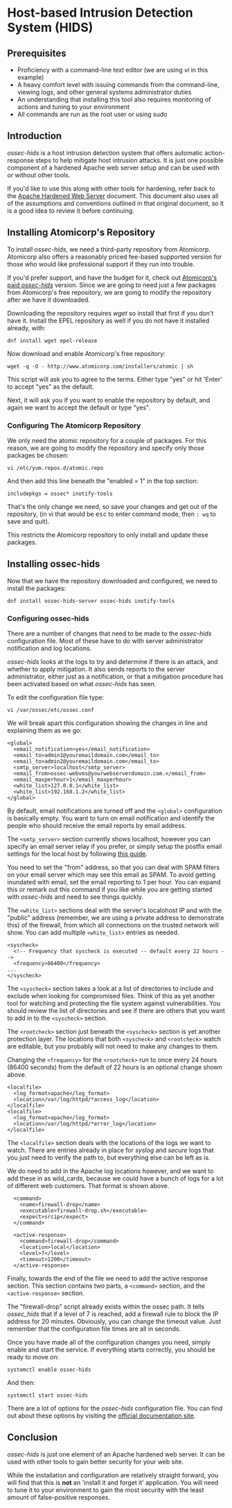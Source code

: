 # Host-based Intrusion Detection System (HIDS)

## Prerequisites

* Proficiency with a command-line text editor (we are using _vi_ in this example)
* A heavy comfort level with issuing commands from the command-line, viewing logs, and other general systems administrator duties
* An understanding that installing this tool also requires monitoring of actions and tuning to your environment
* All commands are run as the root user or using sudo

## Introduction

_ossec-hids_ is a host intrusion detection system that offers automatic action-response steps to help mitigate host intrusion attacks. It is just one possible component of a hardened Apache web server setup and can be used with or without other tools.

If you'd like to use this along with other tools for hardening, refer back to the [Apache Hardened Web Server](index.md) document. This document also uses all of the assumptions and conventions outlined in that original document, so it is a good idea to review it before continuing.

## Installing Atomicorp's Repository

To install _ossec-hids_, we need a third-party repository from Atomicorp. Atomicorp also offers a reasonably priced fee-based supported version for those who would like professional support if they run into trouble.

If you'd prefer support, and have the budget for it, check out [Atomicorp's paid _ossec-hids_](https://atomicorp.com/atomic-enterprise-ossec/) version. Since we are going to need just a few packages from Atomicorp's free repository, we are going to modify the repository after we have it downloaded.

Downloading the repository requires _wget_ so install that first if you don't have it. Install the EPEL repository as well if you do not have it installed already, with:

`dnf install wget epel-release`

Now download and enable Atomicorp's free repository:

`wget -q -O - http://www.atomicorp.com/installers/atomic | sh`

This script will ask you to agree to the terms. Either type "yes" or hit 'Enter' to accept "yes" as the default.

Next, it will ask you if you want to enable the repository by default, and again we want to accept the default or type "yes".

### Configuring The Atomicorp Repository

We only need the atomic repository for a couple of packages. For this reason, we are going to modify the repository and specify only those packages be chosen:

`vi /etc/yum.repos.d/atomic.repo`

And then add this line beneath the "enabled = 1" in the top section:

`includepkgs = ossec* inotify-tools`

That's the only change we need, so save your changes and get out of the repository, (in vi that would be <kbd>esc</kbd> to enter command mode, then `: wq` to save and quit).

This restricts the Atomicorp repository to only install and update these packages.

## Installing ossec-hids

Now that we have the repository downloaded and configured, we need to install the packages:

`dnf install ossec-hids-server ossec-hids inotify-tools`

### Configuring ossec-hids

There are a number of changes that need to be made to the _ossec-hids_ configuration file. Most of these have to do with server administrator notification and log locations.

_ossec-hids_ looks at the logs to try and determine if there is an attack, and whether to apply mitigation. It also sends reports to the server administrator, either just as a notification, or that a mitigation procedure has been activated based on what _ossec-hids_ has seen.

To edit the configuration file type:

`vi /var/ossec/etc/ossec.conf`

We will break apart this configuration showing the changes in line and explaining them as we go:

```
<global>
  <email_notification>yes</email_notification>  
  <email_to>admin1@youremaildomain.com</email_to>
  <email_to>admin2@youremaildomain.com</email_to>
  <smtp_server>localhost</smtp_server>
  <email_from>ossec-webvms@yourwebserverdomain.com.</email_from>
  <email_maxperhour>1</email_maxperhour>
  <white_list>127.0.0.1</white_list>
  <white_list>192.168.1.2</white_list>
</global>
```

By default, email notifications are turned off and the `<global>` configuration is basically empty. You want to turn on email notification and identify the people who should receive the email reports by email address.

The `<smtp_server>` section currently shows localhost, however you can specify an email server relay if you prefer, or simply setup the postfix email settings for the local host by following [this guide](../../email/postfix_reporting.md).

You need to set the "from" address, so that you can deal with SPAM filters on your email server which may see this email as SPAM. To avoid getting inundated with email, set the email reporting to 1 per hour. You can expand this or remark out this command if you like while you are getting started with _ossec-hids_ and need to see things quickly.

The `<white_list>` sections deal with the server's localohost IP and with the "public" address (remember, we are using a private address to demonstrate this) of the firewall, from which all connections on the trusted network will show. You can add multiple `<white_list>` entries as needed.

```
<syscheck>
  <!-- Frequency that syscheck is executed -- default every 22 hours -->
  <frequency>86400</frequency>
...
</syscheck>
```

The `<syscheck>` section takes a look at a list of directories to include and exclude when looking for compromised files. Think of this as yet another tool for watching and protecting the file system against vulnerabilities. You should review the list of directories and see if there are others that you want to add in to the `<syscheck>` section.

The `<rootcheck>` section just beneath the `<syscheck>` section is yet another protection layer. The locations that both `<syscheck>` and `<rootcheck>` watch are editable, but you probably will not need to make any changes to them.

Changing the `<frequency>` for the `<rootcheck>` run to once every 24 hours (86400 seconds) from the default of 22 hours is an optional change shown above.

```
<localfile>
  <log_format>apache</log_format>
  <location>/var/log/httpd/*access_log</location>
</localfile>
<localfile>
  <log_format>apache</log_format>
  <location>/var/log/httpd/*error_log</location>
</localfile>
```

The `<localfile>` section deals with the locations of the logs we want to watch. There are entries already in place for _syslog_ and _secure_ logs that you just need to verify the path to, but everything else can be left as is.

We do need to add in the Apache log locations however, and we want to add these in as wild_cards, because we could have a bunch of logs for a lot of different web customers. That format is shown above.

```
  <command>
    <name>firewall-drop</name>
    <executable>firewall-drop.sh</executable>
    <expect>srcip</expect>
  </command>

  <active-response>
    <command>firewall-drop</command>
    <location>local</location>
    <level>7</level>
    <timeout>1200</timeout>
  </active-response>
```

Finally, towards the end of the file we need to add the active response section. This section contains two parts, a `<command>` section, and the `<active-response>` section.

The "firewall-drop" script already exists within the ossec path.  It tells _ossec\_hids_ that if a level of 7 is reached, add a firewall rule to block the IP address for 20 minutes. Obviously, you can change the timeout value. Just remember that the configuration file times are all in seconds.

Once you have made all of the configuration changes you need, simply enable and start the service. If everything starts correctly, you should be ready to move on:

`systemctl enable ossec-hids`

And then:

`systemctl start ossec-hids`

There are a lot of options for the _ossec-hids_ configuration file. You can find out about these options by visiting the [official documentation site](https://www.ossec.net/docs/).

## Conclusion

_ossec-hids_ is just one element of an Apache hardened web server. It can be used with other tools to gain better security for your web site.

While the installation and configuration are relatively straight forward, you will find that this is **not** an 'install it and forget it' application. You will need to tune it to your environment to gain the most security with the least amount of false-positive responses.
